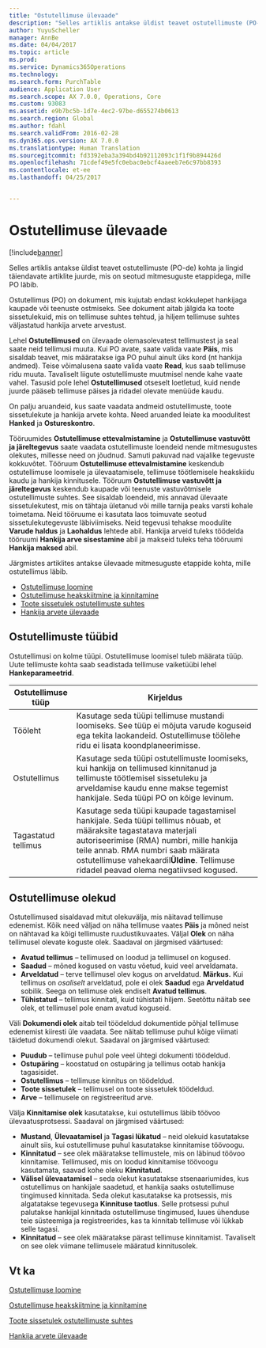 ```yaml
---
title: "Ostutellimuse ülevaade"
description: "Selles artiklis antakse üldist teavet ostutellimuste (PO-de) kohta ja lingid täiendavate artiklite juurde, mis on seotud mitmesuguste etappidega, mille PO läbib."
author: YuyuScheller
manager: AnnBe
ms.date: 04/04/2017
ms.topic: article
ms.prod: 
ms.service: Dynamics365Operations
ms.technology: 
ms.search.form: PurchTable
audience: Application User
ms.search.scope: AX 7.0.0, Operations, Core
ms.custom: 93083
ms.assetid: e9b7bc5b-1d7e-4ec2-97be-d655274b0613
ms.search.region: Global
ms.author: fdahl
ms.search.validFrom: 2016-02-28
ms.dyn365.ops.version: AX 7.0.0
ms.translationtype: Human Translation
ms.sourcegitcommit: fd3392eba3a394bd4b92112093c1f1f9b894426d
ms.openlocfilehash: 71cdef49e5fc0ebac0ebcf4aaeeb7e6c97bb8393
ms.contentlocale: et-ee
ms.lasthandoff: 04/25/2017


---
```


# <a name="purchase-order-overview"></a>Ostutellimuse ülevaade

[!include[banner](../includes/banner.md)]


Selles artiklis antakse üldist teavet ostutellimuste (PO-de) kohta ja lingid täiendavate artiklite juurde, mis on seotud mitmesuguste etappidega, mille PO läbib.

Ostutellimus (PO) on dokument, mis kujutab endast kokkulepet hankijaga kaupade või teenuste ostmiseks. See dokument aitab jälgida ka toote sissetulekuid, mis on tellimuse suhtes tehtud, ja hiljem tellimuse suhtes väljastatud hankija arvete arvestust.  

Lehel **Ostutellimused** on ülevaade olemasolevatest tellimustest ja seal saate neid tellimusi muuta. Kui PO avate, saate valida vaate **Päis**, mis sisaldab teavet, mis määratakse iga PO puhul ainult üks kord (nt hankija andmed). Teise võimalusena saate valida vaate **Read**, kus saab tellimuse ridu muuta. Tavaliselt liigute ostutellimuste muutmisel nende kahe vaate vahel. Tasusid pole lehel **Ostutellimused** otseselt loetletud, kuid nende juurde pääseb tellimuse päises ja ridadel olevate menüüde kaudu.  

On palju aruandeid, kus saate vaadata andmeid ostutellimuste, toote sissetulekute ja hankija arvete kohta. Need aruanded leiate ka moodulitest **Hanked** ja **Ostureskontro**.  

Tööruumides **Ostutellimuse ettevalmistamine** ja **Ostutellimuse vastuvõtt ja järeltegevus** saate vaadata ostutellimuste loendeid nende mitmesugustes olekutes, millesse need on jõudnud. Samuti pakuvad nad vajalike tegevuste kokkuvõtet. Tööruum **Ostutellimuse ettevalmistamine** keskendub ostutellimuse loomisele ja ülevaatamisele, tellimuse töötlemisele heakskiidu kaudu ja hankija kinnitusele. Tööruum **Ostutellimuse vastuvõtt ja järeltegevus** keskendub kaupade või teenuste vastuvõtmisele ostutellimuste suhtes. See sisaldab loendeid, mis annavad ülevaate sissetulekutest, mis on tähtaja ületanud või mille tarnija peaks varsti kohale toimetama. Neid tööruume ei kasutata laos toimuvate seotud sissetulekutegevuste läbiviimiseks. Neid tegevusi tehakse moodulite **Varude haldus** ja **Laohaldus** lehtede abil. Hankija arveid tuleks töödelda tööruumi **Hankija arve sisestamine** abil ja makseid tuleks teha tööruumi **Hankija maksed** abil.  

Järgmistes artiklites antakse ülevaade mitmesuguste etappide kohta, mille ostutellimus läbib.

-   [Ostutellimuse loomine](purchase-order-creation.md)
-   [Ostutellimuse heakskiitmine ja kinnitamine](purchase-order-approval-confirmation.md)
-   [Toote sissetulek ostutellimuste suhtes](product-receipt-against-purchase-orders.md)
-   [Hankija arvete ülevaade](/dynamics365/operations/financials/accounts-payable/vendor-invoices-overview)

## <a name="types-of-purchase-orders"></a>Ostutellimuste tüübid
Ostutellimusi on kolme tüüpi. Ostutellimuse loomisel tuleb määrata tüüp. Uute tellimuste kohta saab seadistada tellimuse vaiketüübi lehel **Hankeparameetrid**.

| Ostutellimuse tüüp        | Kirjeldus                                                                                                                                                                                                                                                                           |
|----------------|---------------------------------------------------------------------------------------------------------------------------------------------------------------------------------------------------------------------------------------------------------------------------------------|
| Tööleht        | Kasutage seda tüüpi tellimuse mustandi loomiseks. See tüüp ei mõjuta varude koguseid ega tekita laokandeid. Ostutellimuse töölehe ridu ei lisata koondplaneerimisse.                                                                                                       |
| Ostutellimus | Kasutage seda tüüpi ostutellimuste loomiseks, kui hankija on tellimused kinnitanud ja tellimuste töötlemisel sissetuleku ja arveldamise kaudu enne makse tegemist hankijale. Seda tüüpi PO on kõige levinum.                                                                          |
| Tagastatud tellimus | Kasutage seda tüüpi kaupade tagastamisel hankijale. Seda tüüpi tellimus nõuab, et määraksite tagastatava materjali autoriseerimise (RMA) numbri, mille hankija teile annab. RMA numbri saab määrata ostutellimuse vahekaardil**Üldine**. Tellimuse ridadel peavad olema negatiivsed kogused. |

## <a name="purchase-order-statuses"></a>Ostutellimuse olekud
Ostutellimused sisaldavad mitut olekuvälja, mis näitavad tellimuse edenemist. Kõik need väljad on näha tellimuse vaates **Päis** ja mõned neist on nähtavad ka kõigi tellimuste ruudustikuvaates. Väljal **Olek** on näha tellimusel olevate koguste olek. Saadaval on järgmised väärtused:

-   **Avatud tellimus** – tellimused on loodud ja tellimusel on kogused.
-   **Saadud** – mõned kogused on vastu võetud, kuid veel arveldamata.
-   **Arveldatud** – terve tellimusel olev kogus on arveldatud. **Märkus.** Kui tellimus on *osaliselt* arveldatud, pole ei olek **Saadud** ega **Arveldatud** sobilik. Seega on tellimuse olek endiselt **Avatud tellimus**.
-   **Tühistatud** – tellimus kinnitati, kuid tühistati hiljem. Seetõttu näitab see olek, et tellimusel pole enam avatud koguseid.

Väli **Dokumendi olek** aitab teil töödeldud dokumentide põhjal tellimuse edenemist kiiresti üle vaadata. See näitab tellimuse puhul kõige viimati täidetud dokumendi olekut. Saadaval on järgmised väärtused:

-   **Puudub** – tellimuse puhul pole veel ühtegi dokumenti töödeldud.
-   **Ostupäring** – koostatud on ostupäring ja tellimus ootab hankija tagasisidet.
-   **Ostutellimus** – tellimuse kinnitus on töödeldud.
-   **Toote sissetulek** – tellimusel on toote sissetulek töödeldud.
-   **Arve** – tellimusele on registreeritud arve.

Välja **Kinnitamise olek** kasutatakse, kui ostutellimus läbib töövoo ülevaatusprotsessi. Saadaval on järgmised väärtused:

-   **Mustand**, **Ülevaatamisel** ja **Tagasi lükatud** – neid olekuid kasutatakse ainult siis, kui ostutellimuse puhul kasutatakse kinnitamise töövoogu.
-   **Kinnitatud** – see olek määratakse tellimustele, mis on läbinud töövoo kinnitamise. Tellimused, mis on loodud kinnitamise töövoogu kasutamata, saavad kohe oleku **Kinnitatud**.
-   **Välisel ülevaatamisel** – seda olekut kasutatakse stsenaariumides, kus ostutellimus on hankijale saadetud, et hankija saaks ostutellimuse tingimused kinnitada. Seda olekut kasutatakse ka protsessis, mis algatatakse tegevusega **Kinnituse taotlus**. Selle protsessi puhul palutakse hankijal kinnitada ostutellimuse tingimused, luues ühenduse teie süsteemiga ja registreerides, kas ta kinnitab tellimuse või lükkab selle tagasi.
-   **Kinnitatud** – see olek määratakse pärast tellimuse kinnitamist. Tavaliselt on see olek viimane tellimusele määratud kinnitusolek.


<a name="see-also"></a>Vt ka
--------

[Ostutellimuse loomine](purchase-order-creation.md)

[Ostutellimuse heakskiitmine ja kinnitamine](purchase-order-approval-confirmation.md)

[Toote sissetulek ostutellimuste suhtes](product-receipt-against-purchase-orders.md)

[Hankija arvete ülevaade](/dynamics365/operations/financials/accounts-payable/vendor-invoices-overview)




